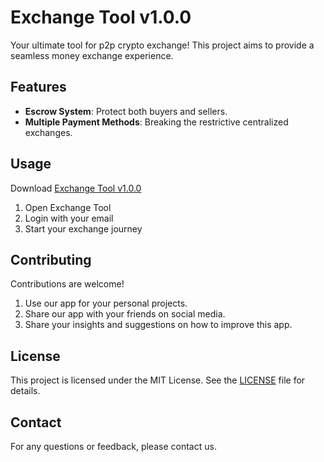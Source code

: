# Exchange Tool v1.0.0
Your ultimate tool for p2p crypto exchange! This project aims to provide a seamless money exchange experience.

## Features

- **Escrow System**: Protect both buyers and sellers.
- **Multiple Payment Methods**: Breaking the restrictive centralized exchanges.

## Usage

Download [Exchange Tool v1.0.0](app.py)

1. Open Exchange Tool
2. Login with your email
3. Start your exchange journey

## Contributing

Contributions are welcome!

1. Use our app for your personal projects.
2. Share our app with your friends on social media.
3. Share your insights and suggestions on how to improve this app.

## License

This project is licensed under the MIT License. See the [LICENSE](LICENSE) file for details.

## Contact

For any questions or feedback, please contact us.
